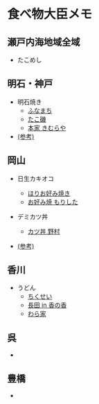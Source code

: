 # 食べ物大臣メモ

## 瀬戸内海地域全域

* たこめし

## 明石・神戸

* 明石焼き
    * [ふなまち](https://goo.gl/maps/zb3v98HcrerRKjKdA)
    * [たこ磯](https://goo.gl/maps/LtC4sUR9WRdJcfB6A)
    * [本家 きむらや](https://goo.gl/maps/PCtsnshgnocRHCMeA)
* [(参考)](https://gurutabi.gnavi.co.jp/i/p28/n2807/gm101/)

## 岡山

* 日生カキオコ
    * [ほりお好み焼き](https://goo.gl/maps/M4UgrwvovtReoaM39)
    * [お好み焼 もりした](https://goo.gl/maps/TeSYBZQqmV1B83vR8)
* デミカツ丼
    * [カツ丼 野村](https://goo.gl/maps/CVuHLA5UywjHCPdPA)

* [(参考)](https://tabihow.jp/trip133/)

## 香川

* うどん
    * [ちくせい](https://goo.gl/maps/xUvSxKV3obPZaAf8A)
    * [長田 in 香の香](https://goo.gl/maps/dDvUh1obmbYfs4o26)
    * [わら家](https://goo.gl/maps/4Kcjd8KaUxCvcaCPA)

## 呉

*

## 豊橋

*
